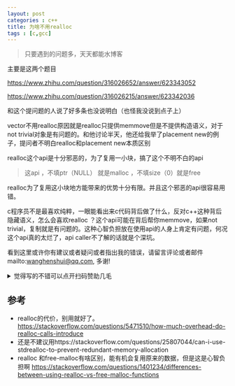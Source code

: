 ```yaml
---
layout: post
categories : c++
title: 为啥不用realloc
tags : [c,gcc]
---
```

  

>只要遇到的问题多，天天都能水博客

主要是这两个题目

https://www.zhihu.com/question/316026652/answer/623343052

https://www.zhihu.com/question/316026215/answer/623342036

和这个提问题的人说了好多条也没说明白（也怪我没说到点子上）



vector不用realloc原因就是realloc只提供memmove但是不提供构造语义，对于not trivial对象是有问题的。和他讨论半天，他还给我举了placement new的例子，提问者不明白realloc和placement new本质区别



realloc这个api是十分邪恶的，为了复用一小块，搞了这个不明不白的api

> 这api ，不填ptr（NULL） 就是malloc ，不填size（0）就是free



realloc为了复用这小块地方能带来的优势十分有限。并且这个邪恶的api很容易用错。

c程序员不是最喜欢纯粹，一眼能看出来c代码背后做了什么，反对c++这种背后隐藏语义，怎么会喜欢realloc ？这个api可能在背后帮你memmove，如果not trivial，复制就是有问题的。这种心智负担放在使用api的人身上肯定有问题，何况这个api真的太烂了，api caller不了解的话就是个深坑。

看到这里或许你有建议或者疑问或者指出我的错误，请留言评论或者邮件mailto:wanghenshui@qq.com, 多谢! 
<details>
<summary>觉得写的不错可以点开扫码赞助几毛</summary>
<img src="https://wanghenshui.github.io/assets/wepay.png" alt="微信转账">
</details>

## 参考

- realloc的代价，别用就好了。 https://stackoverflow.com/questions/5471510/how-much-overhead-do-realloc-calls-introduce
- 还是不建议用https://stackoverflow.com/questions/25807044/can-i-use-stdrealloc-to-prevent-redundant-memory-allocation
- realloc 和free-malloc有啥区别，能有机会复用原来的数据，但是这是心智负担啊 https://stackoverflow.com/questions/1401234/differences-between-using-realloc-vs-free-malloc-functions
